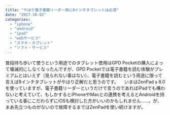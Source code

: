 ```yaml
---
title: "やはり電子書籍リーダー用に8インチタブレットは必須"
date: "2017-10-02"
categories: 
  - "iphone"
  - "android"
  - "ipad"
  - "webサービス"
  - "スマホ・タブレット"
  - "ソフト・サービス"
---
```


普段持ち歩いて使うという用途でのタブレット使用はGPD Pocketの購入によって壊滅的にしなくなったんですが、GPD Pocketでは電子書籍を読む体験がプレミアムとはいえず（見られない事はない）、電子書籍を読むという用途に限って言えば8インチタブレットがやはり正解だと思うのです。 　いまはZenPad s 8.0を使っていますが、電子書籍リーダーというだけで言うのであればiPadでも構わないと考えていて、もしかするとiPhoneやMacとの連携を考えるとAndroidを持っている事にこだわらずにiOSも検討した方がいいのかもしれません……。が、まあ先立つものがないので故障するまではZenPadを使い続けますが。
